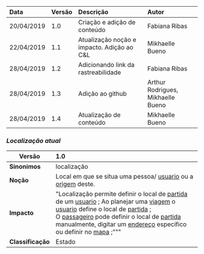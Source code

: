 |Data|Versão|Descrição|Autor|
|:---|:---|:---|:---|
|20/04/2019|1.0|Criação e adição de conteúdo|Fabiana Ribas|
|22/04/2019|1.1|Atualização noção e impacto. Adição ao C&L|Mikhaelle Bueno|
|28/04/2019|1.2|Adicionando link da rastreabilidade|Fabiana Ribas|
|28/04/2019|1.3|Adição ao github|Arthur Rodrigues, Mikhaelle Bueno|
|28/04/2019|1.4|Atualização de conteúdo|Mikhaelle Bueno|

### ***<a name="localizacao atual">Localização atual</a>***


|Versão|1.0
|-|:-|
|**Sinonimos**|localização
|**Noção**|Local em que se situa uma pessoa/ [usuario](#usuario) ou a [origem](#origem) deste. |
|**Impacto**|"Localização permite definir o local de [partida](#partida) de um [usuario](#usuario) ; Ao planejar uma [viagem](#viagem) o [usuario](#usuario) define o local de [partida](#partida) ;<br>O [passageiro](#passageiro) pode definir o local de [partida](#partida) manualmente, digitar um [endereço](#endereco) específico ou definir no [mapa](#mapa) ;""" |
|**Classificação**| Estado
